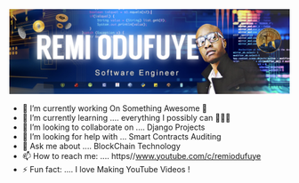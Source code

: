 <img src="https://github.com/remiodufuye/remiodufuye/blob/main/fullstacknew2.jpg" alt="fullstack" >

- 🔭 I’m currently working On Something Awesome 🚀
- 🌱 I’m currently learning .... everything I possibly can 👩🏽‍💻
- 👯 I’m looking to collaborate on .... Django Projects
- 🤔 I’m looking for help with ... Smart Contracts Auditing
- 💬 Ask me about .... BlockChain Technology 
- 📫 How to reach me: .... https//www.youtube.com/c/remiodufuye
- ⚡ Fun fact: .... I love Making YouTube Videos ! 

